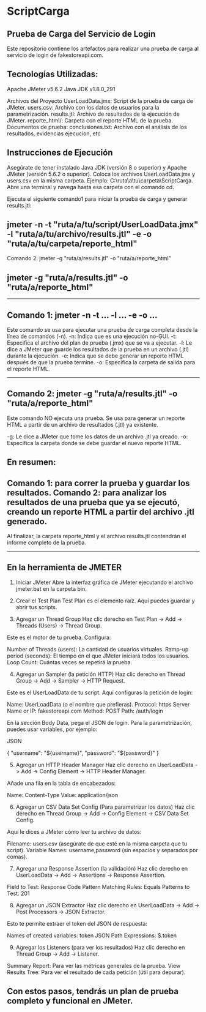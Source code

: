 # ScriptCarga

Prueba de Carga del Servicio de Login
-
Este repositorio contiene los artefactos para realizar una prueba de carga al servicio de login de fakestoreapi.com.

Tecnologías Utilizadas:
-
Apache JMeter v5.6.2
Java JDK v1.8.0_291


Archivos del Proyecto
UserLoadData.jmx: Script de la prueba de carga de JMeter.
users.csv: Archivo con los datos de usuarios para la parametrización.
results.jtl: Archivo de resultados de la ejecución de JMeter.
reporte_html/: Carpeta con el reporte HTML de la prueba.
Documentos de prueba: conclusiones.txt: Archivo con el análisis de los resultados, evidencias ejecucion, etc

Instrucciones de Ejecución
-
Asegúrate de tener instalado Java JDK (versión 8 o superior) y Apache JMeter (versión 5.6.2 o superior).
Coloca los archivos UserLoadData.jmx y users.csv en la misma carpeta. Ejemplo: C:\ruta\a\tu\carpeta\ScriptCarga.
Abre una terminal y navega hasta esa carpeta con el comando cd.

Ejecuta el siguiente comando1 para iniciar la prueba de carga y generar results.jtl:

jmeter -n -t "ruta/a/tu/script/UserLoadData.jmx" -l "ruta/a/tu/archivo/results.jtl" -e -o "ruta/a/tu/carpeta/reporte_html"
-
Comando 2: jmeter -g "ruta/a/results.jtl" -o "ruta/a/reporte_html"

jmeter -g "ruta/a/results.jtl" -o "ruta/a/reporte_html"
-
------------------------------------------------------------------------------------------
Comando 1: jmeter -n -t ... -l ... -e -o ...
-
Este comando se usa para ejecutar una prueba de carga completa desde la línea de comandos (-n).
-n: Indica que es una ejecución no-GUI.
-t: Especifica el archivo del plan de prueba (.jmx) que se va a ejecutar.
-l: Le dice a JMeter que guarde los resultados de la prueba en un archivo (.jtl) durante la ejecución.
-e: Indica que se debe generar un reporte HTML después de que la prueba termine.
-o: Especifica la carpeta de salida para el reporte HTML.

-------------------------------------------------------------------------------------
Comando 2: jmeter -g "ruta/a/results.jtl" -o "ruta/a/reporte_html"
-
Este comando NO ejecuta una prueba. Se usa para generar un reporte HTML a partir de un archivo de resultados (.jtl) ya existente.

-g: Le dice a JMeter que tome los datos de un archivo .jtl ya creado.
-o: Especifica la carpeta donde se debe guardar el nuevo reporte HTML.

En resumen:
-
Comando 1: para correr la prueba y guardar los resultados.
Comando 2: para analizar los resultados de una prueba que ya se ejecutó, creando un reporte HTML a partir del archivo .jtl generado.
-

Al finalizar, la carpeta reporte_html y el archivo results.jtl contendrán el informe completo de la prueba.

------------------------------------------------------------------------------------------------------------
En la herramienta de JMETER
-
1. Iniciar JMeter
Abre la interfaz gráfica de JMeter ejecutando el archivo jmeter.bat en la carpeta bin.

3. Crear el Test Plan
Test Plan es el elemento raíz. Aquí puedes guardar y abrir tus scripts.

4. Agregar un Thread Group
Haz clic derecho en Test Plan -> Add -> Threads (Users) -> Thread Group.

Este es el motor de tu prueba. Configura:

Number of Threads (users): La cantidad de usuarios virtuales.
Ramp-up period (seconds): El tiempo en el que JMeter iniciará todos los usuarios.
Loop Count: Cuántas veces se repetirá la prueba.

4. Agregar un Sampler (la petición HTTP)
Haz clic derecho en Thread Group -> Add -> Sampler -> HTTP Request.

Este es el UserLoadData de tu script. Aquí configuras la petición de login:

Name: UserLoadData (o el nombre que prefieras).
Protocol: https
Server Name or IP: fakestoreapi.com
Method: POST
Path: /auth/login

En la sección Body Data, pega el JSON de login. Para la parametrización, puedes usar variables, por ejemplo:

JSON

{
  "username": "${username}",
  "password": "${password}"
}

5. Agregar un HTTP Header Manager
Haz clic derecho en UserLoadData -> Add -> Config Element -> HTTP Header Manager.

Añade una fila en la tabla de encabezados:

Name: Content-Type
Value: application/json

6. Agregar un CSV Data Set Config (Para parametrizar los datos)
Haz clic derecho en Thread Group -> Add -> Config Element -> CSV Data Set Config.

Aquí le dices a JMeter cómo leer tu archivo de datos:

Filename: users.csv (asegúrate de que esté en la misma carpeta que tu script).
Variable Names: username,password (sin espacios y separados por comas).

7. Agregar una Response Assertion (la validación)
Haz clic derecho en UserLoadData -> Add -> Assertions -> Response Assertion.

Field to Test: Response Code
Pattern Matching Rules: Equals
Patterns to Test: 201 

8. Agregar un JSON Extractor
Haz clic derecho en UserLoadData -> Add -> Post Processors -> JSON Extractor.

Esto te permite extraer el token del JSON de respuesta:

Names of created variables: token
JSON Path Expressions: $.token

9. Agregar los Listeners (para ver los resultados)
Haz clic derecho en Thread Group -> Add -> Listener.

Summary Report: Para ver las métricas generales de la prueba.
View Results Tree: Para ver el resultado de cada petición (útil para depurar).

Con estos pasos, tendrás un plan de prueba completo y funcional en JMeter.
-

